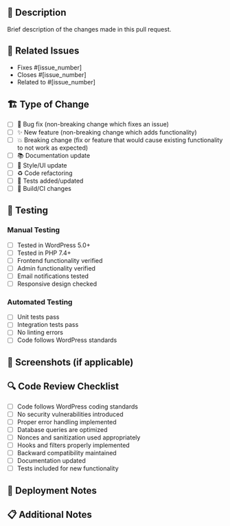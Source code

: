 ## 📝 Description
Brief description of the changes made in this pull request.

## 🔗 Related Issues
- Fixes #[issue_number]
- Closes #[issue_number]
- Related to #[issue_number]

## 🏗️ Type of Change
- [ ] 🐛 Bug fix (non-breaking change which fixes an issue)
- [ ] ✨ New feature (non-breaking change which adds functionality)
- [ ] 💥 Breaking change (fix or feature that would cause existing functionality to not work as expected)
- [ ] 📚 Documentation update
- [ ] 🎨 Style/UI update
- [ ] ♻️ Code refactoring
- [ ] 🧪 Tests added/updated
- [ ] 🔧 Build/CI changes

## 🧪 Testing
### Manual Testing
- [ ] Tested in WordPress 5.0+
- [ ] Tested in PHP 7.4+
- [ ] Frontend functionality verified
- [ ] Admin functionality verified
- [ ] Email notifications tested
- [ ] Responsive design checked

### Automated Testing
- [ ] Unit tests pass
- [ ] Integration tests pass
- [ ] No linting errors
- [ ] Code follows WordPress standards

## 📸 Screenshots (if applicable)
<!-- Add screenshots of UI changes -->

## 🔍 Code Review Checklist
- [ ] Code follows WordPress coding standards
- [ ] No security vulnerabilities introduced
- [ ] Proper error handling implemented
- [ ] Database queries are optimized
- [ ] Nonces and sanitization used appropriately
- [ ] Hooks and filters properly implemented
- [ ] Backward compatibility maintained
- [ ] Documentation updated
- [ ] Tests included for new functionality

## 🚀 Deployment Notes
<!-- Any special deployment considerations -->

## 📋 Additional Notes
<!-- Any additional information or context -->
